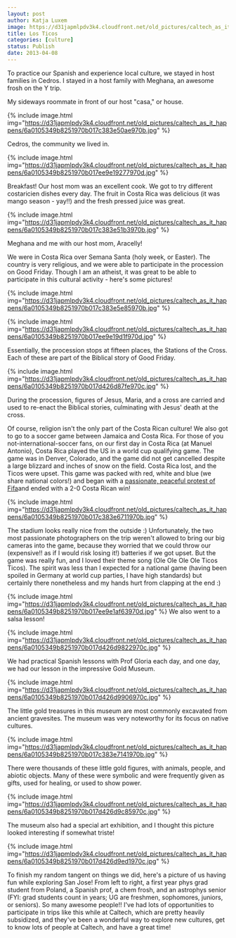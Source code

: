 ```yaml
---
layout: post
author: Katja Luxem
image: https://d31japmlpdv3k4.cloudfront.net/old_pictures/caltech_as_it_happens/6a0105349b8251970b017c383e4f0f970b.jpg
title: Los Ticos
categories: [culture]
status: Publish
date: 2013-04-08
---
```


To practice our Spanish and experience local culture, we stayed in host families in Cedros. I stayed in a host family with Meghana, an awesome frosh on the Y trip. 

My sideways roommate in front of our host "casa," or house.


{% include image.html img="https://d31japmlpdv3k4.cloudfront.net/old_pictures/caltech_as_it_happens/6a0105349b8251970b017c383e50ae970b.jpg" %}

Cedros, the community we lived in.


{% include image.html img="https://d31japmlpdv3k4.cloudfront.net/old_pictures/caltech_as_it_happens/6a0105349b8251970b017ee9e19277970d.jpg" %}

Breakfast! Our host mom was an excellent cook. We got to try different costaricien dishes every day. The fruit in Costa Rica was delicious (it was mango season - yay!!) and the fresh pressed juice was great.


{% include image.html img="https://d31japmlpdv3k4.cloudfront.net/old_pictures/caltech_as_it_happens/6a0105349b8251970b017c383e51b3970b.jpg" %}

Meghana and me with our host mom, Aracelly!

We were in Costa Rica over Semana Santa (holy week, or Easter). The country is very religious, and we were able to participate in the procession on Good Friday. Though I am an atheist, it was great to be able to participate in this cultural activity - here's some pictures!


{% include image.html img="https://d31japmlpdv3k4.cloudfront.net/old_pictures/caltech_as_it_happens/6a0105349b8251970b017c383e5e85970b.jpg" %}

{% include image.html img="https://d31japmlpdv3k4.cloudfront.net/old_pictures/caltech_as_it_happens/6a0105349b8251970b017ee9e19d1f970d.jpg" %}

Essentially, the procession stops at fifteen places, the Stations of the Cross. Each of these are part of the Biblical story of Good Friday. 


{% include image.html img="https://d31japmlpdv3k4.cloudfront.net/old_pictures/caltech_as_it_happens/6a0105349b8251970b017d426d87fe970c.jpg" %}

During the procession, figures of Jesus, Maria, and a cross are carried and used to re-enact the Biblical stories, culminating with Jesus' death at the cross. 

Of course, religion isn't the only part of the Costa Rican culture! We also got to go to a soccer game between Jamaica and Costa Rica. For those of you not-international-soccer fans, on our first day in Costa Rica (at Manuel Antonio), Costa Rica played the US in a world cup qualifying game. The game was in Denver, Colorado, and the game did not get cancelled despite a large blizzard and inches of snow on the field. Costa Rica lost, and the Ticos were upset. This game was packed with red, white and blue (we share national colors!) and began with a <a href="https://www.ticotimes.net/Current-Edition/News-Briefs/Costa-Rica-files-formal-protest-with-FIFA-over-snowy-World-Cup-match-_Monday-March-25-2013" target="_self">passionate, peaceful protest of Fifa</a>and ended with a 2-0 Costa Rican win! 


{% include image.html img="https://d31japmlpdv3k4.cloudfront.net/old_pictures/caltech_as_it_happens/6a0105349b8251970b017c383e6711970b.jpg" %}

The stadium looks really nice from the outside :)
Unfortunately, the two most passionate photographers on the trip weren't allowed to bring our big cameras into the game, because they worried that we could throw our (expensive!! as if I would risk losing it!) batteries if we got upset. But the game was really fun, and I loved their theme song (Ole Ole Ole Ole Ticos Ticos). The spirit was less than I expected for a national game (having been spoiled in Germany at world cup parties, I have high standards) but certainly there nonetheless and my hands hurt from clapping at the end :)


{% include image.html img="https://d31japmlpdv3k4.cloudfront.net/old_pictures/caltech_as_it_happens/6a0105349b8251970b017ee9e1af63970d.jpg" %}
We also went to a salsa lesson! 


{% include image.html img="https://d31japmlpdv3k4.cloudfront.net/old_pictures/caltech_as_it_happens/6a0105349b8251970b017d426d9822970c.jpg" %}

We had practical Spanish lessons with Prof Gloria each day, and one day, we had our lesson in the impressive Gold Museum. 


{% include image.html img="https://d31japmlpdv3k4.cloudfront.net/old_pictures/caltech_as_it_happens/6a0105349b8251970b017d426d9906970c.jpg" %}

The little gold treasures in this museum are most commonly excavated from ancient gravesites. The museum was very noteworthy for its focus on native cultures.


{% include image.html img="https://d31japmlpdv3k4.cloudfront.net/old_pictures/caltech_as_it_happens/6a0105349b8251970b017c383e7141970b.jpg" %}

There were thousands of these little gold figures, with animals, people, and abiotic objects. Many of these were symbolic and were frequently given as gifts, used for healing, or used to show power.


{% include image.html img="https://d31japmlpdv3k4.cloudfront.net/old_pictures/caltech_as_it_happens/6a0105349b8251970b017d426d9c85970c.jpg" %}

The museum also had a special art exhibition, and I thought this picture looked interesting if somewhat triste!


{% include image.html img="https://d31japmlpdv3k4.cloudfront.net/old_pictures/caltech_as_it_happens/6a0105349b8251970b017d426d9ed1970c.jpg" %}

To finish my random tangent on things we did, here's a picture of us having fun while exploring San Jose! From left to right, a first year phys grad student from Poland, a Spanish prof, a chem frosh, and an astrophys senior (FYI: grad students count in years; UG are freshmen, sophomores, juniors, or seniors). So many awesome people!! 
I've had lots of opportunities to participate in trips like this while at Caltech, which are pretty heavily subsidized, and they've been a wonderful way to explore new cultures, get to know lots of people at Caltech, and have a great time! 

